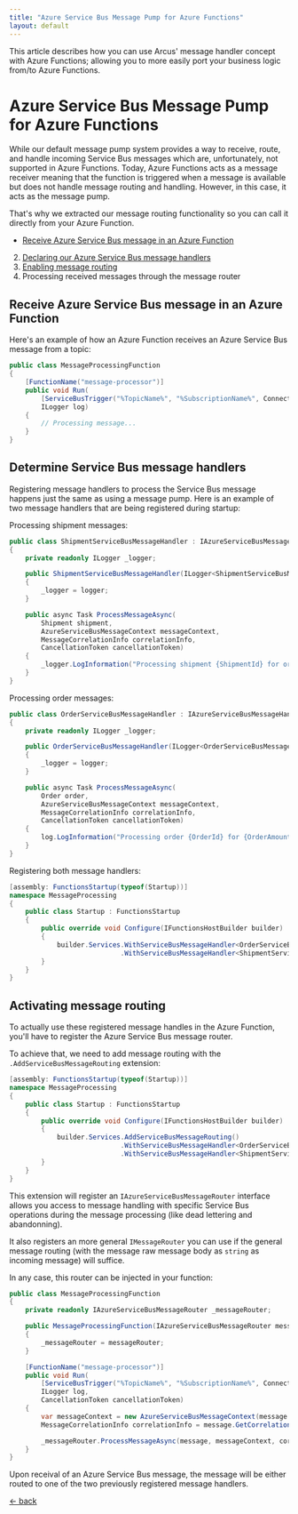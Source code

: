```yaml
---
title: "Azure Service Bus Message Pump for Azure Functions"
layout: default
---
```


This article describes how you can use Arcus' message handler concept with Azure Functions; allowing you to more easily port your business logic from/to Azure Functions.

# Azure Service Bus Message Pump for Azure Functions
While our default message pump system provides a way to receive, route, and handle incoming Service Bus messages which are, unfortunately, not supported in Azure Functions.
Today, Azure Functions acts as a message receiver meaning that the function is triggered when a message is available but does not handle message routing and handling. However, in this case, it acts as the message pump.

That's why we extracted our message routing functionality so you can call it directly from your Azure Function.

- [Receive Azure Service Bus message in an Azure Function](#receive-azure-service-bus-message-in-an-azure-function)
2. [Declaring our Azure Service Bus message handlers](#specifying-service-bus-message-handlers)
3. [Enabling message routing](#using-message-routing)
4. Processing received messages through the message router

## Receive Azure Service Bus message in an Azure Function
Here's an example of how an Azure Function receives an Azure Service Bus message from a topic:

```csharp
public class MessageProcessingFunction
{
    [FunctionName("message-processor")]
    public void Run(
        [ServiceBusTrigger("%TopicName%", "%SubscriptionName%", Connection = "ServiceBusConnectionString")] Message message, 
        ILogger log)
    {
        // Processing message...
    }
}
```

## Determine Service Bus message handlers
Registering message handlers to process the Service Bus message happens just the same as using a message pump.
Here is an example of two message handlers that are being registered during startup:

Processing shipment messages:

```csharp
public class ShipmentServiceBusMessageHandler : IAzureServiceBusMessageHandler<Shipment>
{
    private readonly ILogger _logger;

    public ShipmentServiceBusMessageHandler(ILogger<ShipmentServiceBusMessageHandler> logger)
    {
        _logger = logger;
    }

    public async Task ProcessMessageAsync(
        Shipment shipment,
        AzureServiceBusMessageContext messageContext,
        MessageCorrelationInfo correlationInfo,
        CancellationToken cancellationToken)
    {
        _logger.LogInformation("Processing shipment {ShipmentId} for order #{OrderId}", shipment.Id, shipment.Order.Id);
    }
}
```

Processing order messages:

```csharp
public class OrderServiceBusMessageHandler : IAzureServiceBusMessageHandler<Order>
{
    private readonly ILogger _logger;

    public OrderServiceBusMessageHandler(ILogger<OrderServiceBusMessageHandler> logger)
    {
        _logger = logger;
    }

    public async Task ProcessMessageAsync(
        Order order,
        AzureServiceBusMessageContext messageContext,
        MessageCorrelationInfo correlationInfo,
        CancellationToken cancellationToken)
    {
        log.LogInformation("Processing order {OrderId} for {OrderAmount} units of {OrderArticle} bought by {CustomerFirstName} {CustomerLastName}", order.Id, order.Amount, order.ArticleNumber, order.Customer.
    }
}
```

Registering both message handlers:

```csharp
[assembly: FunctionsStartup(typeof(Startup))]
namespace MessageProcessing
{
    public class Startup : FunctionsStartup
    {
        public override void Configure(IFunctionsHostBuilder builder)
        {
            builder.Services.WithServiceBusMessageHandler<OrderServiceBusMessageHandler, Order>(messageContext => messageContext.UserProperties["MessageType"] == MessageType.Order)
                            .WithServiceBusMessageHandler<ShipmentServiceBusMessageHandler, Shipment>(messageContext => messageContext.UserProperties["MessageType"] == MessageType.Shipment);
        }
    }
}
```

## Activating message routing
To actually use these registered message handles in the Azure Function, you'll have to register the Azure Service Bus message router.

To achieve that, we need to add message routing with the `.AddServiceBusMessageRouting` extension:

```csharp
[assembly: FunctionsStartup(typeof(Startup))]
namespace MessageProcessing
{
    public class Startup : FunctionsStartup
    {
        public override void Configure(IFunctionsHostBuilder builder)
        {
            builder.Services.AddServiceBusMessageRouting()
                            .WithServiceBusMessageHandler<OrderServiceBusMessageHandler, Order>(messageContext => messageContext.UserProperties["MessageType"] == MessageType.Order)
                            .WithServiceBusMessageHandler<ShipmentServiceBusMessageHandler, Shipment>(messageContext => messageContext.UserProperties["MessageType"] == MessageType.Shipment);
        }
    }
}
```

This extension will register an `IAzureServiceBusMessageRouter` interface allows you access to message handling with specific Service Bus operations during the message processing (like dead lettering and abandonning).

It also registers an more general `IMessageRouter` you can use if the general message routing (with the message raw message body as `string` as incoming message) will suffice.

In any case, this router can be injected in your function:

```csharp
public class MessageProcessingFunction
{
    private readonly IAzureServiceBusMessageRouter _messageRouter;

    public MessageProcessingFunction(IAzureServiceBusMessageRouter messageRouter)
    {
        _messageRouter = messageRouter;
    }

    [FunctionName("message-processor")]
    public void Run(
        [ServiceBusTrigger("%TopicName%", "%SubscriptionName%", Connection = "ServiceBusConnectionString")] Message message, 
        ILogger log,
        CancellationToken cancellationToken)
    {
        var messageContext = new AzureServiceBusMessageContext(message.MessageId, message.SystemProperties, message.UserProperties);
        MessageCorrelationInfo correlationInfo = message.GetCorrelationInfo();

        _messageRouter.ProcessMessageAsync(message, messageContext, correlationInfo, cancellationToken);
    }
}
```

Upon receival of an Azure Service Bus message, the message will be either routed to one of the two previously registered message handlers.

[&larr; back](/)
